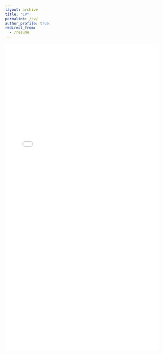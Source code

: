 ```yaml
---
layout: archive
title: "CV"
permalink: /cv/
author_profile: true
redirect_from:
  - /resume
---
```


<embed src="/files/Meilin_Li_CV (8).pdf" width="100%" height="1000px" type="application/pdf">

<!-- 
If your PDF is at a different URL, change /files/cv.pdf to the correct path, e.g. /assets/cv.pdf or /cv.pdf 
-->

